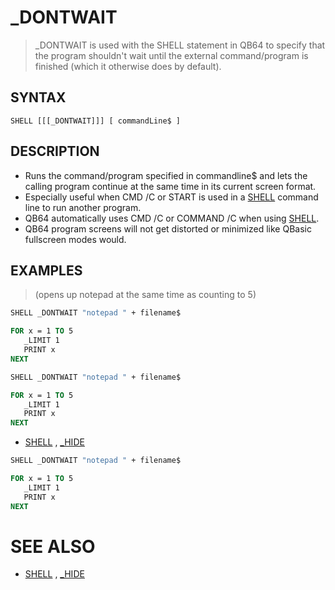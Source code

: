 # _DONTWAIT
> _DONTWAIT is used with the SHELL statement in QB64 to specify that the program shouldn't wait until the external command/program is finished (which it otherwise does by default).

## SYNTAX
`SHELL [[[_DONTWAIT]]] [ commandLine$ ]`

## DESCRIPTION
* Runs the command/program specified in commandline$ and lets the calling program continue at the same time in its current screen format.
* Especially useful when CMD /C or START is used in a [SHELL](SHELL.md) command line to run another program.
* QB64 automatically uses CMD /C or COMMAND /C when using [SHELL](SHELL.md).
* QB64 program screens will not get distorted or minimized like QBasic fullscreen modes would.


## EXAMPLES
> (opens up notepad at the same time as counting to 5)

```vb
SHELL _DONTWAIT "notepad " + filename$

FOR x = 1 TO 5
   _LIMIT 1
   PRINT x
NEXT
```


```vb
SHELL _DONTWAIT "notepad " + filename$

FOR x = 1 TO 5
   _LIMIT 1
   PRINT x
NEXT
```

* [SHELL](SHELL.md) , [_HIDE](_HIDE.md)

```vb
SHELL _DONTWAIT "notepad " + filename$

FOR x = 1 TO 5
   _LIMIT 1
   PRINT x
NEXT
```



# SEE ALSO
* [SHELL](SHELL.md) , [_HIDE](_HIDE.md)

